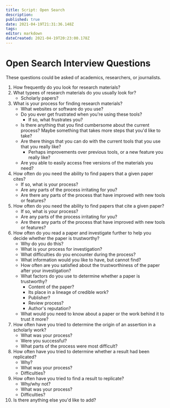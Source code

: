 ```yaml
---
title: Script: Open Search
description: 
published: true
date: 2021-04-19T21:31:36.148Z
tags: 
editor: markdown
dateCreated: 2021-04-19T20:23:00.178Z
---
```


# Open Search Interview Questions

These questions could be asked of academics, researchers, or journalists.

1. How frequently do you look for research materials?
1. What typees of research materials do you usually look for?
	- Scholarly papers?
1. What is your process for finding research materials?
	- What websites or software do you use?
	- Do you ever get frustrated when you're using these tools?
		- If so, what frustrates you?
	- Is there anything that you find cumbersome about the current process? Maybe something that takes more steps that you'd like to take?
	- Are there things that you can do with the current tools that you use that you really like?
		- Perhaps improvements over previous tools, or a new feature you really like?
	- Are you able to easily access free versions of the materials you need?
1. How often do you need the ability to find papers that a given paper cites?
	- If so, what is your process?
	- Are any parts of the process irritating for you?
	- Are there any parts of the process that have improved with new tools or features?
1. How often do you need the ability to find papers that cite a given paper?
	- If so, what is your process?
	- Are any parts of the process irritating for you?
	- Are there any parts of the process that have improved with new tools or features?
1. How often do you read a paper and investigate further to help you decide whether the paper is trustworthy?
	- Why do you do this?
	- What is your process for investigation?
	- What difficulties do you encounter during the process?
	- What information would you like to have, but cannot find?
	- How often are you satisfied about the trustworthiness of the paper after your investigation?
	- What factors do you use to determine whether a paper is trustworthy?
		- Content of the paper?
		- Its place in a lineage of credible work?
		- Publisher?
		- Review process?
		- Author's reputation?
	- What would you need to know about a paper or the work behind it to trust it more?
1. How often have you tried to determine the origin of an assertion in a scholarly work?
	- What was your process?
	- Were you successful?
	- What parts of the process were most difficult?
1. How often have you tried to determine whether a result had been replicated?
	- Why?
	- What was your process?
	- Difficulties?
1. How often have you tried to find a result to replicate?
	- Why/why not?
	- What was your process?
	- Difficulties?
1. Is there anything else you'd like to add?
